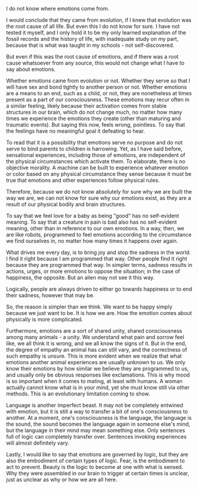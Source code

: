 I do not know where emotions come from.

I would conclude that they came from evolution, if I knew that evolution was the root cause of all life. But even this I do not know for sure. I have not tested it myself, and I only hold it to be my only learned explanation of the fossil records and the history of life, with inadequate study on my part, because that is what was taught in my schools - not self-discovered.

But even if this was the root cause of emotions, and if there was a root cause whatsoever from any source, this would not change what I have to say about emotions.

Whether emotions came from evolution or not. Whether they serve so that I will have sex and bond tightly to another person or not. Whether emotions are a means to an end, such as a child, or not, they are nonetheless at times present as a part of our consciousness. These emotions may recur often in a similar feeling, likely because their activation comes from stable structures in our brain, which do not change much, no matter how many times we experience the emotions they create (other than maturing and traumatic events). But saying this now, feels wrong, pointless. To say that the feelings have no meaningful goal it defeating to hear. 

To read that it is a possibility that emotions serve no purpose and do not serve to bind parents to children is harrowing. Yet, as I have said before, sensational experiences, including those of emotions, are independent of the physical circumstances which activate them. To elaborate, there is no objective morality. A machine can be built to experience whatever emotion or color based on any physical circumstance they sense because it must be true that emotions and other experiences follow physical rules.

Therefore, because we do not know absolutely for sure why we are built the way we are, we can not know for sure why our emotions exist, as they are a result of our physical bodily and brain structures.

To say that we feel love for a baby as being "good" has no self-evident meaning. To say that a creature in pain is bad also has no self-evident meaning, other than in reference to our own emotions. In a way, then, we are like robots, programmed to feel emotions according to the circumstance we find ourselves in, no matter how many times it happens over again. 

What drives me every day, is to bring joy and stop the sadness in the world. I find it right because I am programmed that way. Other people find it right because they are programmed that way. In simpler terms, sadness results in actions,  urges, or more emotions to oppose the situation; in the case of happiness, the opposite. But an alien may not see it this way.

Logically, people are always driven to either go towards happiness or to end their sadness, however that may be.

So, the reason is simpler than we think. We want to be happy simply because we just want to be. It is how we are. How the emotion comes about physically is more complicated. 

Furthermore, emotions are a sort of shared unity, shared consciousness among many animals - a unity. We understand what pain and sorrow feel like, we all think it is wrong, and we all know the signs of it. But in the end, the degree of empathy an animal has can still vary, and the correctness of such empathy is unsure. This is more evident when we realize that what emotions another animal experiences are usually unknown to us. We only know their emotions by how similar we believe they are programmed to us, and usually only be obvious responses like exclamations. This is why mood is so important when it comes to mating, at least with humans. A woman actually cannot know what is in your mind, yet she must know still via other methods. This is an evolutionary limitation coming to show.

Language is another imperfect beast. It may not be completely entwined with emotion, but it is still a way to transfer a bit of one's consciousness to another. At a moment, one's consciousness is the language, the language is the sound, the sound becomes the language again in someone else's mind, but the language in their mind may mean something else. Only sentences full of logic can completely transfer over. Sentences invoking experiences will almost definitely vary.

Lastly, I would like to say that emotions are governed by logic, but they are also the embodiment of certain types of logic. Fear, is the embodiment to act to prevent. Beauty is the logic to become at one with what is sensed. Why they were assembled in our brain to trigger at certain times is unclear, just as unclear as why or how we are all here.
